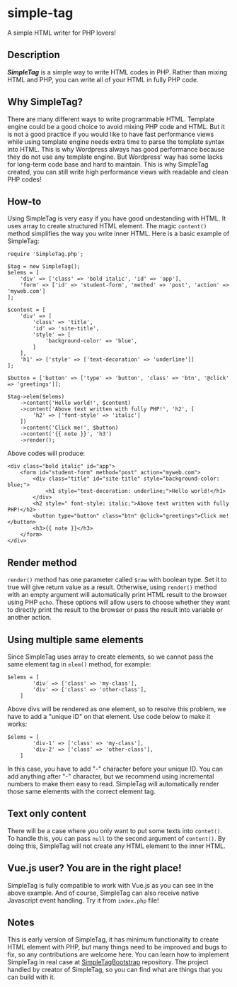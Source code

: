 # simple-tag
A simple HTML writer for PHP lovers!

## Description
<strong><i>SimpleTag</i></strong> is a simple way to write HTML codes in PHP.
Rather than mixing HTML and PHP, you can write all of your HTML in fully PHP code.

## Why SimpleTag?
There are many different ways to write programmable HTML. Template engine could be
a good choice to avoid mixing PHP code and HTML. But it is not a good practice if 
you would like to have fast performance views while using template engine needs extra time 
to parse the template syntax into HTML. This is why Wordpress always has good performance because 
they do not use any template engine. But Wordpress' way has some lacks for long-term 
code base and hard to maintain. This is why SimpleTag created, you can still write high performance
views with readable and clean PHP codes!

## How-to
Using SimpleTag is very easy if you have good undestanding with HTML. It uses array
to create structured HTML element. The magic `content()` method simplifies the way you
write inner HTML. Here is a basic example of SimpleTag:
```
require 'SimpleTag.php';

$tag = new SimpleTag();
$elems = [
    'div' => ['class' => 'bold italic', 'id' => 'app'],
    'form' => ['id' => 'student-form', 'method' => 'post', 'action' => 'myweb.com']
];

$content = [
    'div' => [
        'class' => 'title', 
        'id' => 'site-title',
        'style' => [
            'background-color' => 'blue',
        ]
    ],
    'h1' => ['style' => ['text-decoration' => 'underline']]
];

$button = ['button' => ['type' => 'button', 'class' => 'btn', '@click' => 'greetings']];

$tag->elem($elems)
    ->content('Hello world!', $content)
    ->content('Above text written with fully PHP!', 'h2', [
        'h2' => ['font-style' => 'italic']
    ])
    ->content('Click me!', $button)
    ->content('{{ note }}', 'h3')
    ->render();
```
Above codes will produce:
```
<div class="bold italic" id="app">
    <form id="student-form" method="post" action="myweb.com">
        <div class="title" id="site-title" style="background-color: blue;">
            <h1 style="text-decoration: underline;">Hello world!</h1>
        </div>
        <h2 style=" font-style: italic;">Above text written with fully PHP!</h2>
        <button type="button" class="btn" @click="greetings">Click me!</button>
        <h3>{{ note }}</h3>
    </form>
</div>
```
## Render method
`render()` method has one parameter called `$raw` with boolean type. Set it to true will give return value as a result. Otherwise, using `render()` method with an empty argument will automatically print HTML result to the browser using PHP `echo`. These options will allow users to choose whether they want to directly print the result to the browser or pass the result into variable or another action.

## Using multiple same elements
Since SimpleTag uses array to create elements, so we cannot pass the same element tag in `elem()` method, for example: 
```
$elems = [
        'div' => ['class' => 'my-class'],
        'div' => ['class' => 'other-class'],
    ]
```
Above divs will be rendered as one element, so to resolve this problem, we have to add a "unique ID" on that element. Use code below to make it works:
```
$elems = [
        'div-1' => ['class' => 'my-class'],
        'div-2' => ['class' => 'other-class'],
    ]
```
In this case, you have to add "-" character before your unique ID. You can add anything after "-" character, but we recommend using incremental numbers to make them easy to read. SimpleTag will automatically render those same elements with the correct element tag.

## Text only content
There will be a case where you only want to put some texts into `contet()`. To handle this, you can pass `null` to the second argument of `content()`. By doing this, SimpleTag will not create any HTML element to the inner HTML.

## Vue.js user? You are in the right place!
SimpleTag is fully compatible to work with Vue.js as you can see in the above example. And of course, SimpleTag can also receive native Javascript event handling. Try it from `index.php` file! 

## Notes
This is early version of SimpleTag, it has minimum functionality to create HTML element with PHP,
but many things need to be improved and bugs to fix, so any contributions are welcome here. You can learn how to implement SimpleTag in real case at [SimpleTagBootstrap](https://github.com/adnzaki/simple-tag-bootstrap) repository. The project handled by creator of SimpleTag, so you can find what are things that you can build with it.